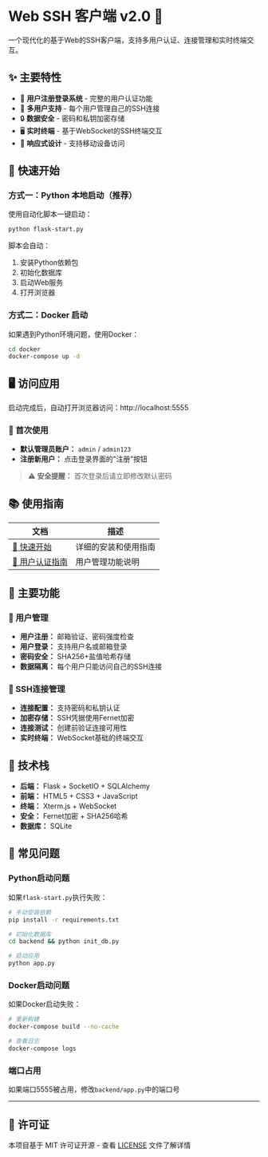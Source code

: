 # Web SSH 客户端 v2.0 🚀

一个现代化的基于Web的SSH客户端，支持多用户认证、连接管理和实时终端交互。

## ✨ 主要特性

- 🔐 **用户注册登录系统** - 完整的用户认证功能
- 👤 **多用户支持** - 每个用户管理自己的SSH连接
- 🔒 **数据安全** - 密码和私钥加密存储
- 🖥️ **实时终端** - 基于WebSocket的SSH终端交互
- 📱 **响应式设计** - 支持移动设备访问

## 🚀 快速开始

### 方式一：Python 本地启动（推荐）

使用自动化脚本一键启动：

```bash
python flask-start.py
```

脚本会自动：
1. 安装Python依赖包
2. 初始化数据库
3. 启动Web服务
4. 打开浏览器

### 方式二：Docker 启动

如果遇到Python环境问题，使用Docker：

```bash
cd docker
docker-compose up -d
```

## 🖥️ 访问应用

启动完成后，自动打开浏览器访问：http://localhost:5555

### 🔑 首次使用

- **默认管理员账户：** `admin` / `admin123`
- **注册新用户：** 点击登录界面的"注册"按钮

> ⚠️ **安全提醒：** 首次登录后请立即修改默认密码

## 📚 使用指南

| 文档 | 描述 |
|------|------|
| [🏁 快速开始](docs/QUICK_START.md) | 详细的安装和使用指南 |
| [👤 用户认证指南](docs/USER_AUTH_GUIDE.md) | 用户管理功能说明 |

## 🌟 主要功能

### 👥 用户管理
- **用户注册：** 邮箱验证、密码强度检查
- **用户登录：** 支持用户名或邮箱登录
- **密码安全：** SHA256+盐值哈希存储
- **数据隔离：** 每个用户只能访问自己的SSH连接

### 🔐 SSH连接管理
- **连接配置：** 支持密码和私钥认证
- **加密存储：** SSH凭据使用Fernet加密
- **连接测试：** 创建前验证连接可用性
- **实时终端：** WebSocket基础的终端交互

## 🔧 技术栈

- **后端：** Flask + SocketIO + SQLAlchemy
- **前端：** HTML5 + CSS3 + JavaScript
- **终端：** Xterm.js + WebSocket
- **安全：** Fernet加密 + SHA256哈希
- **数据库：** SQLite

## 📝 常见问题

### Python启动问题
如果`flask-start.py`执行失败：
```bash
# 手动安装依赖
pip install -r requirements.txt

# 初始化数据库
cd backend && python init_db.py

# 启动应用
python app.py
```

### Docker启动问题
如果Docker启动失败：
```bash
# 重新构建
docker-compose build --no-cache

# 查看日志
docker-compose logs
```

### 端口占用
如果端口5555被占用，修改`backend/app.py`中的端口号

---

## 📄 许可证

本项目基于 MIT 许可证开源 - 查看 [LICENSE](LICENSE) 文件了解详情